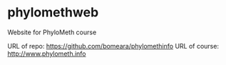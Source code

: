 # phylomethweb
Website for PhyloMeth course

URL of repo: https://github.com/bomeara/phylomethinfo
URL of course: http://www.phylometh.info
